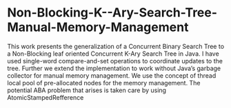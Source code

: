 # Non-Blocking-K--Ary-Search-Tree-Manual-Memory-Management
This work presents the generalization of a Concurrent Binary Search Tree to a Non-Blocking leaf oriented Concurrent K-Ary Search Tree in Java. I have used single-word compare-and-set operations to coordinate updates to the tree. Further we extend the implementation to work without Java’s garbage collector for manual memory management. We use the concept of thread local pool of pre-allocated nodes for the memory management. The potential ABA problem that arises is taken care by using AtomicStampedRefference
